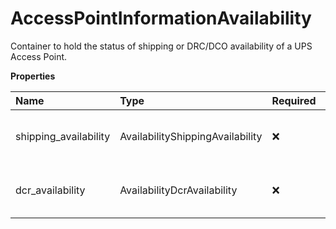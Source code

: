 # AccessPointInformationAvailability

Container to hold the status of shipping or DRC/DCO availability of a UPS Access Point.

**Properties**

| Name                  | Type                             | Required | Description                            |
| :-------------------- | :------------------------------- | :------- | :------------------------------------- |
| shipping_availability | AvailabilityShippingAvailability | ❌       | Holds status of shipping availability. |
| dcr_availability      | AvailabilityDcrAvailability      | ❌       | Holds status of DCR/DCO availability.  |

<!-- This file was generated by liblab | https://liblab.com/ -->
